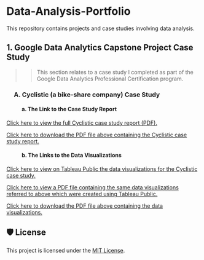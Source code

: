 # Data-Analysis-Portfolio
This repository contains projects and case studies involving data analysis.

## 1. Google Data Analytics Capstone Project Case Study
>> This section relates to a case study I completed as part of the Google Data Analytics Professional Certification program.
### &nbsp;&nbsp;&nbsp;&nbsp;&nbsp;A. Cyclistic (a bike-share company) Case Study
#### &nbsp;&nbsp;&nbsp;&nbsp;&nbsp;&nbsp;&nbsp;&nbsp;&nbsp;&nbsp;&nbsp;&nbsp;a. The Link to the Case Study Report
[Click here to view the full Cyclistic case study report (PDF).](Google%20Data%20Analytics%20Capstone%20Project/Cyclistic%20%28a%20bike-share%20company%29%20Case%20Study/Cyclistic%20Case%20Study%20Report.pdf)

[Click here to download the PDF file above containing the Cyclistic case study report.](https://github.com/MeticulousDataDetective/Data-Analysis-Portfolio/raw/main/Google%20Data%20Analytics%20Capstone%20Project/Cyclistic%20%28a%20bike-share%20company%29%20Case%20Study/Cyclistic%20Case%20Study%20Report.pdf)

#### &nbsp;&nbsp;&nbsp;&nbsp;&nbsp;&nbsp;&nbsp;&nbsp;&nbsp;&nbsp;&nbsp;&nbsp;b. The Links to the Data Visualizations
[Click here to view on Tableau Public the data visualizations for the Cyclistic case study.](https://public.tableau.com/views/CyclisticDataVisualizations_17524091152510/Navigation?:language=en-US&:sid=&:redirect=auth&:display_count=n&:origin=viz_share_link)

[Click here to view a PDF file containing the same data visualizations referred to above which were created using Tableau Public.](Google%20Data%20Analytics%20Capstone%20Project/Cyclistic%20%28a%20bike-share%20company%29%20Case%20Study/Cyclistic%20Data%20Visualizations.pdf)

[Click here to download the PDF file above containing the data visualizations.](https://github.com/MeticulousDataDetective/Data-Analysis-Portfolio/raw/main/Google%20Data%20Analytics%20Capstone%20Project/Cyclistic%20%28a%20bike-share%20company%29%20Case%20Study/Cyclistic%20Data%20Visualizations.pdf)


## 🛡️ License

This project is licensed under the [MIT License](LICENSE).

